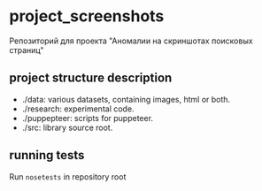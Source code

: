 # project_screenshots
Репозиторий для проекта "Аномалии на скриншотах поисковых страниц"

## project structure description
* ./data: various datasets, containing images, html or both.
* ./research: experimental code.
* ./puppepteer: scripts for puppeteer.
* ./src: library source root.

## running tests

Run ```nosetests``` in repository root

